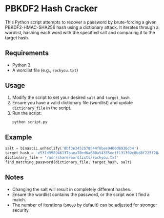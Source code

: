 # PBKDF2 Hash Cracker

This Python script attempts to recover a password by brute-forcing a given PBKDF2-HMAC-SHA256 hash using a dictionary attack. It iterates through a wordlist, hashing each word with the specified salt and comparing it to the target hash.

## Requirements
- Python 3
- A wordlist file (e.g., `rockyou.txt`)

## Usage
1. Modify the script to set your desired `salt` and `target_hash`.
2. Ensure you have a valid dictionary file (wordlist) and update `dictionary_file` in the script.
3. Run the script:
   ```sh
   python script.py
   ```

## Example
```python
salt = binascii.unhexlify('8bf3e3452b78544f8bee9400d6936d34')
target_hash = 'e531d398946137baea70ed6a680a54385ecff131309c0bd8f225f284406b7cbc8efc5dbef30bf1682619263444ea594cfb56'
dictionary_file = '/usr/share/wordlists/rockyou.txt'
find_matching_password(dictionary_file, target_hash, salt)
```

## Notes
- Changing the salt will result in completely different hashes.
- Ensure the wordlist contains the password, or the script won't find a match.
- The number of iterations (`50000` by default) can be adjusted for stronger security.
